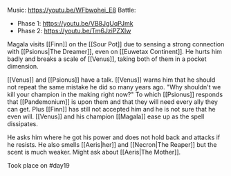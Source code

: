 Music: https://youtu.be/WFbwohei_E8
Battle:
- Phase 1: https://youtu.be/VB8JgUqPJmk
- Phase 2: https://youtu.be/Tm6JziPZXIw

Magala visits [[Finn]] on the [[Sour Pot]] due to sensing a strong connection with [[Psionus|The Dreamer]], even on [[Euwetax Continent]]. He hurts him badly and breaks a scale of [[Venus]], taking both of them in a pocket dimension. 

[[Venus]] and [[Psionus]] have a talk. [[Venus]] warns him that he should not repeat the same mistake he did so many years ago. "Why shouldn't we kill your champion in the making right now?" To which [[Psionus]] responds that [[Pandemonium]] is upon them and that they will need every ally they can get. Plus [[Finn]] has still not accepted him and he is not sure that he even will. [[Venus]] and his champion [[Magala]] ease up as the spell dissipates.

He asks him where he got his power and does not hold back and attacks if he resists. He also smells [[Aeris|her]] and [[Necron|The Reaper]] but the scent is much weaker. Might ask about [[Aeris|The Mother]].

Took place on #day19 